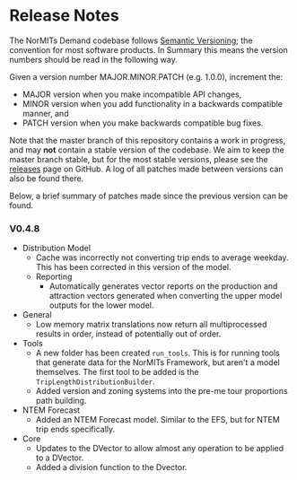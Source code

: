 # Release Notes

The NorMITs Demand codebase follows [Semantic Versioning](https://semver.org/); the convention
for most software products. In Summary this means the version numbers should be read in the 
following way.

Given a version number MAJOR.MINOR.PATCH (e.g. 1.0.0), increment the:

- MAJOR version when you make incompatible API changes,
- MINOR version when you add functionality in a backwards compatible manner, and
- PATCH version when you make backwards compatible bug fixes.

Note that the master branch of this repository contains a work in progress, and  may **not**
contain a stable version of the codebase. We aim to keep the master branch stable, but for the
most stable versions, please see the
[releases](https://github.com/Transport-for-the-North/NorMITs-Demand/releases)
page on GitHub. A log of all patches made between versions can also be found
there.

Below, a brief summary of patches made since the previous version can be found.

### V0.4.8
- Distribution Model
  - Cache was incorrectly not converting trip ends to average weekday.
    This has been corrected in this version of the model.
  - Reporting
    - Automatically generates vector reports on the production and attraction
      vectors generated when converting the upper model outputs for the 
      lower model.
- General
  - Low memory matrix translations now return all multiprocessed results in
    order, instead of potentially out of order.
- Tools
  - A new folder has been created `run_tools`. This is for running tools that 
    generate data for the NorMITs Framework, but aren't a model themselves.
    The first tool to be added is the `TripLengthDistributionBuilder`.
  - Added version and zoning systems into the pre-me tour proportions
    path building.
- NTEM Forecast
  - Added an NTEM Forecast model. Similar to the EFS, but for NTEM trip ends
    specifically.
- Core
  - Updates to the DVector to allow almost any operation to be applied to a 
    DVector.
  - Added a division function to the Dvector.
